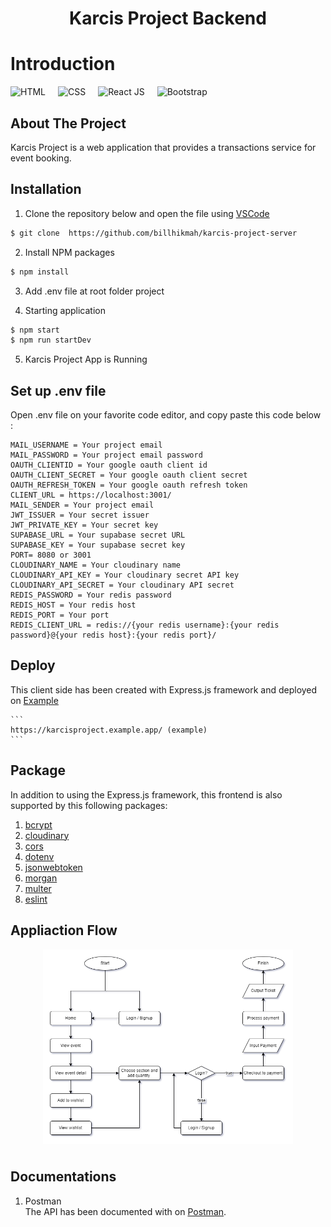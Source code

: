 <h1 style="text-align:center">Karcis Project Backend</h1>

# Introduction

<div style="display:flex; flex-direction:row; column-gap:20px; margin-bottom:20px">
<img src="https://img.shields.io/badge/Express-JS-purple" alt="HTML">
<img src="https://img.shields.io/badge/Postgre-SQL-9cf" alt="CSS">
<img src="https://img.shields.io/badge/Node-JS-green" alt="React JS">
<img src="https://img.shields.io/badge/Nodemon-purple" alt="Bootstrap">
</div>

<h2>About The Project</h2>

Karcis Project is a web application that provides a transactions service for event booking.

<h2>Installation</h2>

1. Clone the repository below and open the file using [VSCode](https://code.visualstudio.com/download)

```sh
$ git clone  https://github.com/billhikmah/karcis-project-server
```

2. Install NPM packages

```sh
$ npm install
```

3. Add .env file at root folder project

4. Starting application

```sh
$ npm start
$ npm run startDev
```

5. Karcis Project App is Running

<h2>Set up .env file</h2>

Open .env file on your favorite code editor, and copy paste this code below :

```
MAIL_USERNAME = Your project email
MAIL_PASSWORD = Your project email password
OAUTH_CLIENTID = Your google oauth client id
OAUTH_CLIENT_SECRET = Your google oauth client secret
OAUTH_REFRESH_TOKEN = Your google oauth refresh token
CLIENT_URL = https://localhost:3001/
MAIL_SENDER = Your project email
JWT_ISSUER = Your secret issuer
JWT_PRIVATE_KEY = Your secret key
SUPABASE_URL = Your supabase secret URL
SUPABASE_KEY = Your supabase secret key
PORT= 8080 or 3001
CLOUDINARY_NAME = Your cloudinary name
CLOUDINARY_API_KEY = Your cloudinary secret API key
CLOUDINARY_API_SECRET = Your cloudinary API secret
REDIS_PASSWORD = Your redis password
REDIS_HOST = Your redis host
REDIS_PORT = Your port
REDIS_CLIENT_URL = redis://{your redis username}:{your redis password}@{your redis host}:{your redis port}/

```

<h2>Deploy</h2>

This client side has been created with Express.js framework and deployed on [Example]()

    ```
    https://karcisproject.example.app/ (example)
    ```

<h2>Package</h2>

In addition to using the Express.js framework, this frontend is also supported by this following packages:

1. [bcrypt](https://www.npmjs.com/package/bcrypt)
2. [cloudinary](https://www.npmjs.com/package/cloudinary)
3. [cors](https://www.npmjs.com/package/cors)
4. [dotenv](https://www.npmjs.com/package/dotenv)
5. [jsonwebtoken](https://www.npmjs.com/package/jsonwebtoken)
6. [morgan](https://www.npmjs.com/package/morgan)
7. [multer](https://www.npmjs.com/package/multer)
8. [eslint](https://www.npmjs.com/package/eslint)

<h2>Appliaction Flow</h2>
<div style="display:flex; justify-content:center; margin-bottom:40px;">
    <img src="public/images/Application_Flow.png" width=400;>
</div>

<h2>Documentations</h2>

<!-- 1. Client (Frontend)<br>
   Client documentation can be accessed via [Netlify]() or [Github Repository]().

2. HTML & CSS (Frontend)<br>
   The client side also has been documented with HTML & CSS and deployed on [Netlify](=). -->

1. Postman<br>
   The API has been documented with on [Postman](https://documenter.getpostman.com/view/20723287/VV51tET9).

```

```
